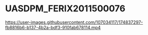 # UASDPM_FERIX2011500076





https://user-images.githubusercontent.com/107034117/174837297-fb8816b6-b137-4b2a-bdf3-910fab678114.mp4

